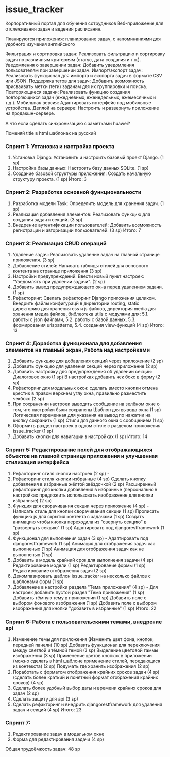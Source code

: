 # issue_tracker

Корпоративный портал для обучения сотрудников
Веб-приложение для отслеживания задач и ведения расписания.

Планируются приложения:
планирование задач, с напоминаниями
для удобного изучения английского

Фильтрация и сортировка задач: Реализовать фильтрацию и сортировку задач по различным критериям 
(статус, дата создания и т.п.).
Уведомления о завершении задач: Добавить уведомления пользователям при завершении задач.
Импорт/экспорт задач: Реализовать функционал для импорта и экспорта задач в формате CSV или JSON.
Поддержка тегов для задач: Добавить возможность присваивать метки (теги) задачам для их группировки и поиска.
Повторяющиеся задачи: Реализовать функцию создания повторяющихся задач 
(ежедневных, еженедельных, ежемесячных и т.д.).
Мобильная версия: Адаптировать интерфейс под мобильные устройства.
Деплой на сервере: Настроить и развернуть приложение на продакшн-сервере.

А что если сделать синхронизацию с заметками huawei?


Поменяй title в html шаблонах на русский

### Спринт 1: Установка и настройка проекта

1. Установка Django: Установить и настроить базовый проект Django. (1 sp)
2. Настройка базы данных: Настроить базу данных SQLite. (1 sp)
3. Создание базовой структуры приложения: Создать начальную структуру проекта. (1 sp)
Итого: 3

### Спринт 2: Разработка основной функциональности

1. Разработка модели Task: Определить модель для хранения задач. (1 sp)
2. Реализация добавления элементов: Реализовать функцию для создания задач и секций. (3 sp)
3. Внедрение аутентификации пользователей: Добавить возможность регистрации и авторизации пользователей. (3 sp)
Итого: 7

### Спринт 3: Реализация CRUD операций

1. Удаление задач: Реализовать удаление задач на главной странице приложения. (3 sp)
2. Добавление стилей: Написать таблицы стилей для основного контента на странице приложения (3 sp)
3. Настройки предупреждений: 
Ввести новый пункт настроек: "Уведомлять при удалении задачи". (2 sp)
4. Добавить вывод предупреждающего окна перед удалением задачи. (1 sp)
5. Рефакторинг: Сделать рефакторинг Django приложения целиком. Внедрить файлы конфигурацй в директории routing,
static директорию для хранения css и js файлов, директория media для хранения медиа файлов, библеотека utils
с модулями для:
5.1. работы с json файлами, 
5.2. работы с базой данных, 
5.3. формирования urlspatterns, 
5.4. создания view-функций
(4 sp)
Итого: 13

### Спринт 4: Доработка функционала для добавления элементов на главный экран, Работа над настройками

1. Добавить функцию для добавления секций через приложение (2 sp)
2. Добавить функцию для удаления секций через приложение (2 sp)
3. Добавить настройку для предупреждения об удалении секции:
Диалоговое окно (1 sp)
В настройках добавить чек бокс в форму (2 sp)
4. Рефакторинг для модальных окон: сделать вместо кнопки отмена крестик в правом верхнем углу окна,
правильно разместить чекбокс (2 sp)
5. При сохранении настроек выводить сообщение на зелёном окне о том, что настройки были сохранены
Шаблон для вывода окна (1 sp)
Логическая переменная для указания на вывод по нажатии на кнопку сохранить (1 sp)
Стили для данного окна с сообщением (1 sp)
6. Оформить раздел настроек в одном стиле с разделом приложения issue_tracker (1 sp)
7. Добавить кнопки для навигации в настройках (1 sp)
Итого: 14

### Спринт 5: Редактирование полей для отображающихся объектов на главной странице приложения и улучшенная стилизация интерфейса

1. Рефакторинг стиля кнопки настроек (2 sp)                                                    -
2. Рефакторинг стиля кнопки избранные (4 sp)
Сделать кнопку добавления в избранные жёлтой звёздочкой (2 sp)
Расширенный рефакторинг для кнопки добавления в избранные
(персонально в настройках предложить использовать изображение для кнопки избранные) (2 sp)
3. Функция для сворачивания секции через приложение (4 sp)                                     -
Написать стиль для кнопки сворачивания секции (1 sp)
Прописать функцию js для скрытия контента с задачами (1 sp)
Создать анимацию чтобы кнопка переходила из "свернуть секцию" в "развернуть секцию" (1 sp)
Адаптировать под djangorestframework (1 sp)
4. Функционал для выполнения задач (3 sp)                                                      -
Адаптировать под djangorestframework (1 sp)
Анимация для отображения задач как выполненых (1 sp)
Анимация для отображения задач как не выполненых (1 sp)
5. Добавить в модель крайний срок для выполнения задачи (4 sp)
Редактирование модели (1 sp)
Редактирование формы (1 sp)
Редактирование отображения задач (2 sp)
6. Декомпазировать шаблон issue_tracker на несколько файлов с шаблонами форм (1 sp)
7. Добавление в настройки раздела "Тема приложения" (4 sp)                                     -
Для настроек добавить пустой раздел "Тема приложения" (1 sp)
Добавить тёмную тему в приложении (1 sp)
Добавить поле с выбором фонового изображения (1 sp)
Добавить поле с выбором изображения для кнопки "добавить в избранные" (1 sp)
Итого: 22

### Спринт 6: Работа с пользовательскими темами, внедрение api

1. Изменение темы для приложения (Изменить цвет фона, кнопок, передней панели) (10 sp)
Добавить функционал для переключения между светлой и тёмной темой (3 sp)
Выделение цветовой гаммы изображения (3 sp)
Применение цветов кнопкок в приложении 
(можно сделать в html шаблоне применение стилей, передающися из контекста) (2 sp)
Подумать где хранить изображения (2 sp)
2. Поработать с форматом отображения крайних сроков задач (4 sp)
   (сделать более краткий и понятный формат отображения крайних сроков) (4 sp)
3. Сделать более удобный выбор даты и времени крайних сроков для задач (2 sp)
4. Сделать защиту для api (3 sp)
5. Сделать рефакторинг и внедрить djangorestframework для удаления задач и секций (4 sp)
Итого: 23

### Спринт 7: 
1. Редактирование задач в модальном окне
2. Форма для редактирования задачи (4 sp)




Общая трудоёмкость задач: 48 sp
